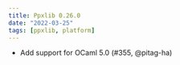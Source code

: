 ```yaml
---
title: Ppxlib 0.26.0
date: "2022-03-25"
tags: [ppxlib, platform]
---
```


- Add support for OCaml 5.0 (#355, @pitag-ha)
